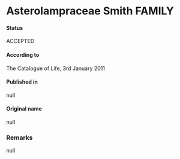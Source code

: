 Asterolampraceae Smith FAMILY
=======

#### Status
ACCEPTED

#### According to
The Catalogue of Life, 3rd January 2011

#### Published in
null

#### Original name
null

### Remarks
null